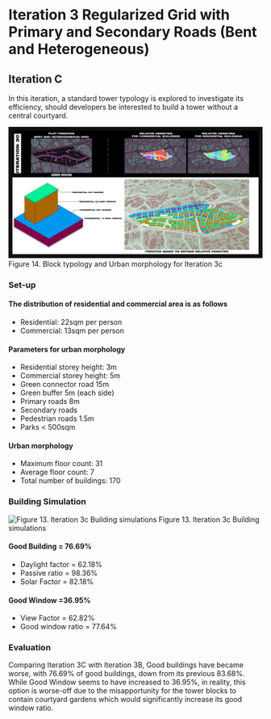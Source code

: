 # Iteration 3 Regularized Grid with Primary and Secondary Roads (Bent and Heterogeneous)

## Iteration C
In this iteration, a standard tower typology is explored to investigate its efficiency, should developers be interested to build a tower without a central courtyard.


![Figure 14. Block typology and Urban morphology for Iteration 3c](./imgs/iteration_3cv2.png)
Figure 14. Block typology and Urban morphology for Iteration 3c

### Set-up

#### The distribution of residential and commercial area is as follows
* Residential: 22sqm per person
* Commercial: 13sqm per person 
#### Parameters for urban morphology
* Residential storey height: 3m
* Commercial storey height: 5m
* Green connector road 15m
* Green buffer 5m (each side)
* Primary roads 8m
* Secondary roads
* Pedestrian roads 1.5m
* Parks < 500sqm
#### Urban morphology
* Maximum floor count: 31
* Average floor count: 7
* Total number of buildings: 170

### Building Simulation

![Figure 13. Iteration 3c Building simulations](./imgs/eval_3c.png)
Figure 13. Iteration 3c Building simulations

#### Good Building = 76.69%
* Daylight factor = 62.18%
* Passive ratio = 98.36%
* Solar Factor = 82.18% 

#### Good Window =36.95%
* View Factor = 62.82%
* Good window ratio = 77.64%

### Evaluation
Comparing Iteration 3C with Iteration 3B, Good buildings have became worse, with 76.69% of good buildings, down from its previous 83.68%. While Good Window seems to have increased to 36.95%, in reality, this option is worse-off due to the misapportunity for the tower blocks to contain courtyard gardens which would significantly increase its good window ratio.
